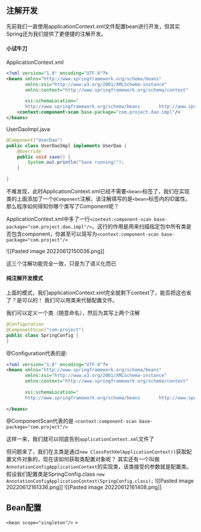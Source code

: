 ## 注解开发
先前我们一直使用applicationContext.xml文件配置bean进行开发，但其实Spring还为我们提供了更便捷的注解开发。

#### 小试牛刀
ApplicationContext.xml
```xml
<?xml version="1.0" encoding="UTF-8"?>  
<beans xmlns="http://www.springframework.org/schema/beans"  
       xmlns:xsi="http://www.w3.org/2001/XMLSchema-instance"  
       xmlns:context="http://www.springframework.org/schema/context"  
  
       xsi:schemaLocation="  
       http://www.springframework.org/schema/beans       http://www.springframework.org/schema/beans/spring-beans.xsd       http://www.springframework.org/schema/context       http://www.springframework.org/schema/context/spring-context.xsd">  
    <context:component-scan base-package="com.project.dao.impl"/>  
</beans>
```

UserDaoImpl.java
```java
@Component("UserDao")  
public class UserDaoImpl implements UserDao {  
    @Override  
    public void save() {  
        System.out.println("Save running!");  
    }  
  
}
```

不难发现，此时ApplicationContext.xml已经不需要`<bean>`标签了，我们在实现类的上面添加了一个`@Component`注解，该注解填写的是`<bean>`标签内的ID属性。那么程序如何得知你哪个类写了Component呢？

ApplicationContext.xml中多了一行`<context:component-scan base-package="com.project.dao.impl"/>`，这行的作用是用来扫描指定包中所有类是否包含component，你甚至可以简写为`<context:component-scan base-package="com.project"/>`

![[Pasted image 20220612150036.png]]

这三个注解功能完全一致，只是为了语义化而已

#### 纯注解开发模式
上面的模式，我们applicationContext.xml完全就剩下context了，能否把这也省了？是可以的！
我们可以用类来代替配置文件。

我们可以定义一个类（随意命名），然后为其写上两个注解
```java
@Configuration  
@ComponentScan("com.project")  
public class SpringConfig {  
}
```

@Configuration代表的是:
```xml
<?xml version="1.0" encoding="UTF-8"?>  
<beans xmlns="http://www.springframework.org/schema/beans"  
       xmlns:xsi="http://www.w3.org/2001/XMLSchema-instance"  
       xmlns:context="http://www.springframework.org/schema/context"  
  
       xsi:schemaLocation="  
       http://www.springframework.org/schema/beans       http://www.springframework.org/schema/beans/spring-beans.xsd       http://www.springframework.org/schema/context       http://www.springframework.org/schema/context/spring-context.xsd">  
  
</beans>
```

@ComponentScan代表的是
`<context:component-scan base-package="com.project"/>`

这样一来，我们就可以彻底告别`applicationContext.xml`文件了

但问题来了，我们在主类是通过`new ClassPathXmlApplicationContext()`获取配置文件对象的，现在该如何获取类配置对象呢？
其实还有一个叫做`AnnotationConfigApplicationContext`的实现类，该类接受的参数就是配置类。假设我们配置类是SpringConfig.class
`new AnnotationConfigApplicationContext(SpringConfig.class);`
![[Pasted image 20220612161336.png]]
![[Pasted image 20220612161408.png]]

## Bean配置
`<bean scope="singleton"/>` = 